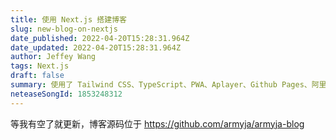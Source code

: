 ```yaml
---
title: 使用 Next.js 搭建博客
slug: new-blog-on-nextjs
date_published: 2022-04-20T15:28:31.964Z
date_updated: 2022-04-20T15:28:31.964Z
author: Jeffey Wang
tags: Next.js
draft: false
summary: 使用了 Tailwind CSS、TypeScript、PWA、Aplayer、Github Pages、阿里云 OSS
neteaseSongId: 1853248312
---
```


等我有空了就更新，博客源码位于 https://github.com/armyja/armyja-blog
